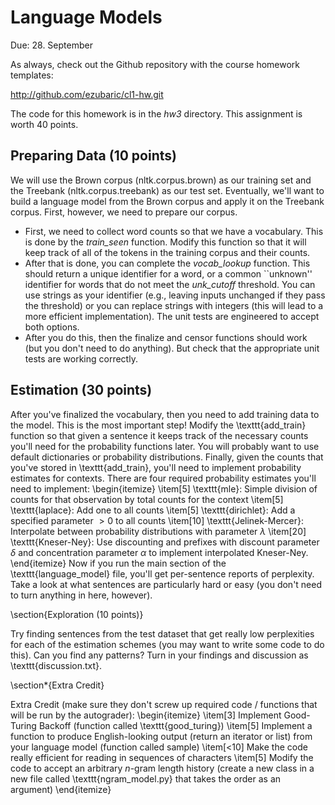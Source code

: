 Language Models
=

Due: 28. September

As always, check out the Github repository with the course homework templates:

http://github.com/ezubaric/cl1-hw.git

The code for this homework is in the _hw3_ directory.  This assignment is worth 40 points.

Preparing Data (10 points)
---
 
We will use the Brown corpus (nltk.corpus.brown) as our training set and the Treebank (nltk.corpus.treebank) as our test set.  Eventually, we'll want to build a language model from the Brown corpus and apply it on the Treebank corpus.  First, however, we need to prepare our corpus.
* First, we need to collect word counts so that we have a vocabulary.  This is done by the _train\_seen_ function.  Modify this function so that it will keep track of all of the tokens in the training corpus and their counts.
* After that is done, you can complete the _vocab\_lookup_ function.  This should return a unique identifier for a word, or a common ``unknown'' identifier for words that do not meet the _unk\_cutoff_ threshold.  You can use strings as your identifier (e.g., leaving inputs unchanged if they pass the threshold) or you can replace strings with integers (this will lead to a more efficient implementation).  The unit tests are engineered to accept both options.
* After you do this, then the finalize and censor functions should work (but you don't need to do anything).  But check that the appropriate unit tests are working correctly.

Estimation (30 points)
------

After you've finalized the vocabulary, then you need to add training data to the model.  This is the most important step!  Modify the \texttt{add\_train} function so that given a sentence it keeps track of the necessary counts you'll need for the probability functions later.  You will probably want to use default dictionaries or probability distributions.  Finally, given the counts that you've stored in \texttt{add\_train}, you'll need to implement probability estimates for contexts.  There are four required probability estimates you'll need to implement:
\begin{itemize}
\item[5] \texttt{mle}: Simple division of counts for that observation by total counts for the context
\item[5] \texttt{laplace}: Add one to all counts
\item[5] \texttt{dirichlet}: Add a specified parameter $> 0$ to all counts
\item[10] \texttt{Jelinek-Mercer}: Interpolate between probability distributions with parameter $\lambda$
\item[20] \texttt{Kneser-Ney}: Use discounting and prefixes with
  discount parameter $\delta$ and concentration parameter $\alpha$ to
  implement interpolated Kneser-Ney.
\end{itemize}
Now if you run the main section of the \texttt{language\_model} file, you'll get per-sentence reports of perplexity.  Take a look at what sentences are particularly hard or easy (you don't need to turn anything in here, however).

\section{Exploration (10 points)}

Try finding sentences from the test dataset that get really low perplexities for each of the estimation schemes (you may want to write some code to do this).  Can you find any patterns?  Turn in your findings and discussion as \texttt{discussion.txt}.

\section*{Extra Credit}

Extra Credit (make sure they don't screw up required code / functions that will be run by the autograder):
\begin{itemize}
\item[3] Implement Good-Turing Backoff (function called \texttt{good\_turing})
\item[5] Implement a function to produce English-looking output (return an iterator or list) from your language model (function called sample)
\item[$<$10] Make the code really efficient for reading in sequences of characters
\item[5] Modify the code to accept an arbitrary $n$-gram length history (create a new class in a new file called \texttt{ngram\_model.py} that takes the order as an argument)
\end{itemize}
